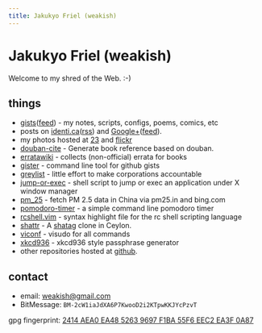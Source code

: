 ```yaml
---
title: Jakukyo Friel (weakish)
---
```


Jakukyo Friel (weakish)
=======================

Welcome to my shred of the Web. :-)

things
------

* [gists][]([feed][gist-feed]) - my notes, scripts, configs, poems, comics, etc
* posts on [identi.ca][]([rss][pump2rss]) and [Google+][gplus-posts]([feed][gplus-feed]).
* my photos hosted at [23][] and [flickr][]
* [douban-cite][] - Generate book reference based on douban.
* [erratawiki][] - collects (non-official) errata for books
* [gister][] - command line tool for github gists
* [greylist][] - little effort to make corporations accountable
* [jump-or-exec][] - shell script to jump or exec an application under X window manager
* [pm_25][] - fetch PM 2.5 data in China via pm25.in and bing.com
* [pomodoro-timer][] - a simple command line pomodoro timer
* [rcshell.vim][] - syntax highlight file for the rc shell scripting language
* [shattr][] - A [shatag][] clone in Ceylon.
* [viconf][] - visudo for all commands
* [xkcd936][] - xkcd936 style passphrase generator
* other repositories hosted at [github][].

[gists]: https://gist.github.com/weakish
[gist-feed]: https://gist.github.com/weakish.atom
[erratawiki]: https://github.com/weakish/errata/wiki
[greylist]: https://github.com/weakish/greylist/wiki
[gplus-posts]: https://plus.google.com/107331692444266690632/posts
[gplus-feed]: http://gplusrss.com/rss/feed/ea57ff853aa87c2f3078f17958b0fc3c4fa6748a9eeaf (powered by gplusrss)
[github]: https://github.com/weakish/
[23]: http://www.23hq.com/weakish/album/list/
[flickr]: http://www.flickr.com/photos/weakish/sets/
[identi.ca]: https://identi.ca/weakish/
[pump2rss]: https://pump2rss.com/feed/weakish@identi.ca.atom
[shattr]: https://weakish.github.io/shattr
[shatag]: https://bitbucket.org/maugier/shatag
[gister]: https://weakish.github.io/gister
[pomodoro-timer]: https://weakish.github.io/pomodoro-timer
[xkcd936]: https://weakish.github.io/xkcd936
[rcshell.vim]: http://www.vim.org/scripts/script.php?script_id=2880
[douban-cite]: https://weakish.github.io/douban-cite
[jump-or-exec]: https://weakish.github.io/jump-or-exec
[pm_25]: https://weakish.github.io/pm_25
[viconf]: https://weakish.github.io/viconf

contact
-------

* email: <weakish@gmail.com>
* BitMessage: `BM-2cW1iaJdXA6P7KwooD2i2KTpwKKJYcPzvT`

gpg fingerprint: [2414 AEA0 EA48 5263 9697  F1BA 55F6 EEC2 EA3F 0A87][gpg]

[gpg]: https://savannah.nongnu.org/people/viewgpg.php?user_id=65699
